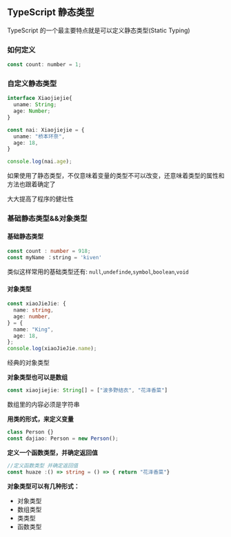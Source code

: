 


## TypeScript 静态类型

TypeScript 的一个最主要特点就是可以定义静态类型(Static Typing)

### 如何定义

```js
const count: number = 1;
```

### 自定义静态类型

```typescript
interface Xiaojiejie{
  uname: String;
  age: Number;
}

const nai: Xiaojiejie = {
  uname: "桥本环奈",
  age: 18,
} 

console.log(nai.age);
```

如果使用了静态类型，不仅意味着变量的类型不可以改变，还意味着类型的属性和方法也跟着确定了

大大提高了程序的健壮性

### 基础静态类型&&对象类型

#### 基础静态类型

```typescript
const count : number = 918;
const myName ：string = 'kiven'
```

类似这样常用的基础类型还有: `null`,`undefinde`,`symbol`,`boolean`,`void`

#### 对象类型

````typescript
const xiaoJieJie: {
  name: string,
  age: number,
} = {
  name: "King",
  age: 18,
};
console.log(xiaoJieJie.name);
````

经典的对象类型

**对象类型也可以是数组**

`````typescript
const xiaojiejie: String[] = ["波多野结衣", "花泽香菜"]
`````

数组里的内容必须是字符串

**用类的形式，来定义变量**

```typescript
class Person {}
const dajiao: Person = new Person();
```

**定义一个函数类型，并确定返回值**

```typescript
//定义函数类型 并确定返回值
const huaze :() => string = () => { return "花泽香菜"}
```

**对象类型可以有几种形式：**

- 对象类型
- 数组类型
- 类类型
- 函数类型
